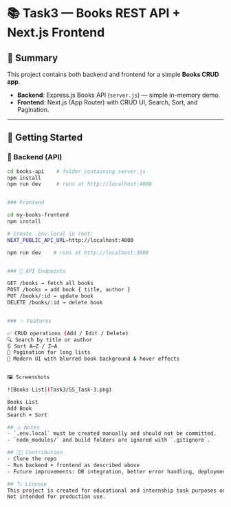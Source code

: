 # 📚 Task3 — Books REST API + Next.js Frontend

## 📖 Summary
This project contains both backend and frontend for a simple **Books CRUD app**.

- **Backend**: Express.js Books API (`server.js`) — simple in-memory demo.
- **Frontend**: Next.js (App Router) with CRUD UI, Search, Sort, and Pagination.

---

## 🚀 Getting Started

### 🔹 Backend (API)
```bash
cd books-api    # folder containing server.js
npm install
npm run dev     # runs at http://localhost:4000


### Frontend

cd my-books-frontend
npm install

# Create .env.local in root:
NEXT_PUBLIC_API_URL=http://localhost:4000

npm run dev    # runs at http://localhost:3000


### 📡 API Endpoints

GET /books → fetch all books
POST /books → add book { title, author }
PUT /books/:id → update book
DELETE /books/:id → delete book


### ✨ Features

✅ CRUD operations (Add / Edit / Delete)
🔍 Search by title or author
🔃 Sort A–Z / Z–A
📄 Pagination for long lists
🎨 Modern UI with blurred book background & hover effects


🖼️ Screenshots

![Books List](Task3/SS_Task-3.png)

Books List
Add Book
Search + Sort

## ⚠️ Notes
- `.env.local` must be created manually and should not be committed.  
- `node_modules/` and build folders are ignored with `.gitignore`.  

## 👨‍💻 Contribution
- Clone the repo  
- Run backend + frontend as described above  
- Future improvements: DB integration, better error handling, deployment

## 🏷️ License
This project is created for educational and internship task purposes only.  
Not intended for production use.
